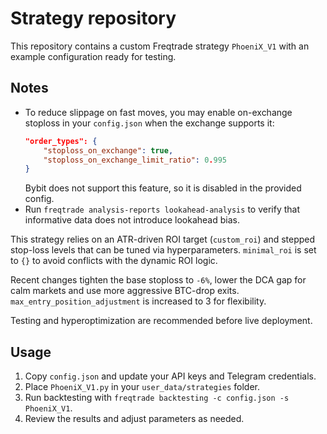 # Strategy repository

This repository contains a custom Freqtrade strategy `PhoeniX_V1` with an
example configuration ready for testing.

## Notes

- To reduce slippage on fast moves, you may enable on-exchange stoploss in your
  `config.json` when the exchange supports it:
  ```json
  "order_types": {
      "stoploss_on_exchange": true,
      "stoploss_on_exchange_limit_ratio": 0.995
  }
  ```
  Bybit does not support this feature, so it is disabled in the provided config.
- Run `freqtrade analysis-reports lookahead-analysis` to verify that informative
  data does not introduce lookahead bias.

This strategy relies on an ATR-driven ROI target (`custom_roi`) and stepped stop-loss
levels that can be tuned via hyperparameters. `minimal_roi` is set to `{}` to avoid
conflicts with the dynamic ROI logic.

Recent changes tighten the base stoploss to `-6%`, lower the DCA gap for calm markets
and use more aggressive BTC-drop exits. `max_entry_position_adjustment` is increased
to 3 for flexibility.

Testing and hyperoptimization are recommended before live deployment.

## Usage

1. Copy `config.json` and update your API keys and Telegram credentials.
2. Place `PhoeniX_V1.py` in your `user_data/strategies` folder.
3. Run backtesting with `freqtrade backtesting -c config.json -s PhoeniX_V1`.
4. Review the results and adjust parameters as needed.
